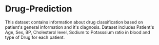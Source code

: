 # Drug-Prediction
This dataset contains information about drug classification based on patient's general information and it's diagnosis. Dataset includes Patient's Age, Sex, BP, Cholesterol level, Sodium to Potasssium ratio in blood and type of Drug for each patient.
